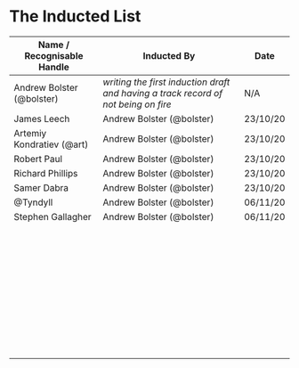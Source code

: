 # The Inducted List

| Name / Recognisable Handle | Inducted By                                                  | Date     |
| -------------------------- | ------------------------------------------------------------ | -------- |
| Andrew Bolster (@bolster)  | _writing the first induction draft and having a track record of not being on fire_ | N/A      |
| James Leech                | Andrew Bolster (@bolster)                                    | 23/10/20 |
| Artemiy Kondratiev (@art)  | Andrew Bolster (@bolster)                                    | 23/10/20 |
| Robert Paul                | Andrew Bolster (@bolster)                                    | 23/10/20 |
| Richard Phillips           | Andrew Bolster (@bolster)                                    | 23/10/20 |
| Samer Dabra                | Andrew Bolster (@bolster)                                    | 23/10/20 |
| @Tyndyll                   | Andrew Bolster (@bolster)                                    | 06/11/20 |
| Stephen Gallagher          | Andrew Bolster (@bolster)                                    | 06/11/20 |
|                            |                                                              |          |
|                            |                                                              |          |
|                            |                                                              |          |
|                            |                                                              |          |
|                            |                                                              |          |
|                            |                                                              |          |
|                            |                                                              |          |
|                            |                                                              |          |
|                            |                                                              |          |
|                            |                                                              |          |
|                            |                                                              |          |
|                            |                                                              |          |
|                            |                                                              |          |
|                            |                                                              |          |
|                            |                                                              |          |
|                            |                                                              |          |
|                            |                                                              |          |
|                            |                                                              |          |
|                            |                                                              |          |
|                            |                                                              |          |
|                            |                                                              |          |
|                            |                                                              |          |
|                            |                                                              |          |
|                            |                                                              |          |
|                            |                                                              |          |
|                            |                                                              |          |
|                            |                                                              |          |
|                            |                                                              |          |
|                            |                                                              |          |
|                            |                                                              |          |
|                            |                                                              |          |
|                            |                                                              |          |
|                            |                                                              |          |
|                            |                                                              |          |
|                            |                                                              |          |
|                            |                                                              |          |
|                            |                                                              |          |
|                            |                                                              |          |
|                            |                                                              |          |
|                            |                                                              |          |


